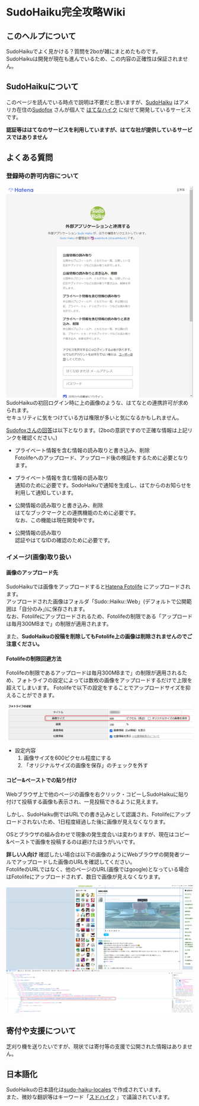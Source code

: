 # SudoHaiku完全攻略Wiki
## このヘルプについて
SudoHaikuでよく見かける？質問を2boが雑にまとめたものです。  
SudoHaikuは開発が現在も進んでいるため、この内容の正確性は保証されません。


## SudoHaikuについて
このページを読んでいる時点で説明は不要だと思いますが、[SudoHaiku](https://h.sudo.ne.jp/) はアメリカ在住の[Sudofox](https://profile.hatena.ne.jp/austinburk/) さんが個人で
[はてなハイク](http://h.hatena.ne.jp/) に似せて開発しているサービスです。

**認証等ははてなのサービスを利用していますが、はてな社が提供しているサービスではありません**

## よくある質問
### 登録時の許可内容について

![はてな連携許可](img/2021-06-20_01.png)
SudoHaikuの初回ログイン時に上の画像のような、はてなとの連携許可が求められます。  
セキュリティに気をつけている方は権限が多いと気になるかもしれません。

[Sudofoxさんの回答](https://h.sudo.ne.jp/austinburk/entry/291966505422295040)は以下となります。(2boの意訳ですので正確な情報は上記リンクを確認ください。)

- プライベート情報を含む情報の読み取りと書き込み、削除  
  Fotolifeへのアップロード、アップロード後の検証をするために必要となります。

- プライベート情報を含む情報の読み取り  
  通知のために必要です。SodoHaikuで通知を生成し、はてからのお知らせを利用して通知しています。

- 公開情報の読み取りと書き込み、削除  
  はてなブックマークとの連携機能のために必要です。  
  なお、この機能は現在開発中です。

- 公開情報の読み取り  
  認証やはてなIDの確認のために必要です。

### イメージ(画像)取り扱い
#### 画像のアップロード先
SudoHaikuでは画像をアップロードすると[Hatena Fotolife](https://f.hatena.ne.jp/) にアップロードされます。  
アップロードされた画像はフォルダ「Sudo::Haiku::Web」(デフォルトで公開範囲は「自分のみ」)に保存されます。  
なお、Fotolifeにアップロードされるため、Fotolifeの制限である「アップロードは毎月300MBまで」の制限が適用されます。

また、**SudoHaikuの投稿を削除してもFotolife上の画像は削除されませんのでご注意ください。**

#### Fotolifeの制限回避方法
Fotolifeの制限であるアップロードは毎月300MBまで」の制限が適用されるため、フォトライフの設定によっては数枚の画像をアップロードするだけで上限を超えてしまいます。
Fotolifeで以下の設定をすることでアップロードサイズを抑えることができます。

![Fotolife設定](img/2021-06-20_02.png)

- 設定内容
    1. 画像サイズを600ピクセル程度にする
    2. 「オリジナルサイズの画像を保存」のチェックを外す

#### コピー&ペーストでの貼り付け
Webブラウザ上で他のページの画像を右クリック・コピーしSudoHaikuに貼り付けて投稿する画像も表示され、一見投稿できるように見えます。

しかし、SudoHaiku側ではURLでの書き込みとして認識され、Fotolifeにアップロードされないため、1日程度経過した後に画像が見えなくなります。

OSとブラウザの組み合わせで現象の発生度合いは変わりますが、現在はコピー&ペーストで画像を投稿するのは避けたほうがいいです。

**詳しい人向け**
確認したい場合は以下の画像のようにWebブラウザの開発者ツールでアップロードした画像のURLを確認してください。  
FotolifeのURLではなく、他のページのURL(画像ではgoogle)となっている場合はFotolifeにアップロードされず、数日で画像が見えなくなります。

![画像確認方法](img/2021-06-20_03.png)

## 寄付や支援について
芝刈り機を送りたいですが、現状では寄付等の支援で公開された情報はありません。


## 日本語化
SudoHaikuの日本語化は[sudo-haiku-locales](https://github.com/sudofox/sudo-haiku-locales) で作成されています。  
また、微妙な翻訳等はキーワード「[スドハイク](https://h.sudo.ne.jp/keyword/291501547806920704) 」で議論されています。

